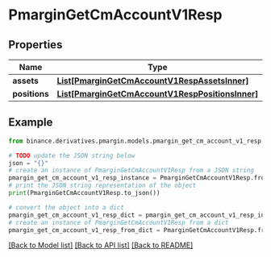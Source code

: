 # PmarginGetCmAccountV1Resp


## Properties

Name | Type | Description | Notes
------------ | ------------- | ------------- | -------------
**assets** | [**List[PmarginGetCmAccountV1RespAssetsInner]**](PmarginGetCmAccountV1RespAssetsInner.md) |  | [optional] 
**positions** | [**List[PmarginGetCmAccountV1RespPositionsInner]**](PmarginGetCmAccountV1RespPositionsInner.md) |  | [optional] 

## Example

```python
from binance.derivatives.pmargin.models.pmargin_get_cm_account_v1_resp import PmarginGetCmAccountV1Resp

# TODO update the JSON string below
json = "{}"
# create an instance of PmarginGetCmAccountV1Resp from a JSON string
pmargin_get_cm_account_v1_resp_instance = PmarginGetCmAccountV1Resp.from_json(json)
# print the JSON string representation of the object
print(PmarginGetCmAccountV1Resp.to_json())

# convert the object into a dict
pmargin_get_cm_account_v1_resp_dict = pmargin_get_cm_account_v1_resp_instance.to_dict()
# create an instance of PmarginGetCmAccountV1Resp from a dict
pmargin_get_cm_account_v1_resp_from_dict = PmarginGetCmAccountV1Resp.from_dict(pmargin_get_cm_account_v1_resp_dict)
```
[[Back to Model list]](../README.md#documentation-for-models) [[Back to API list]](../README.md#documentation-for-api-endpoints) [[Back to README]](../README.md)


